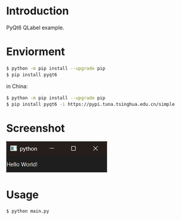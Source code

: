
# Introduction

PyQt6 QLabel example.


# Enviorment

```bash
$ python -m pip install --upgrade pip
$ pip install pyqt6
```

in China:

```bash
$ python -m pip install --upgrade pip
$ pip install pyqt6 -i https://pypi.tuna.tsinghua.edu.cn/simple
```


# Screenshot

![Hello](../res/01-Hello.png)


# Usage

```bash
$ python main.py
```
